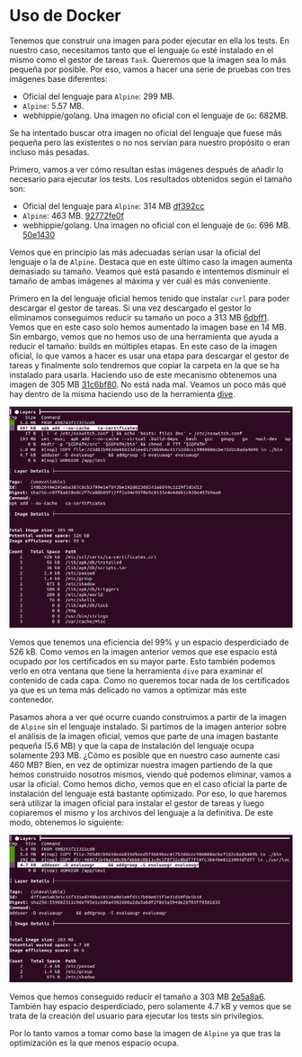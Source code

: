 # Uso de Docker

Tenemos que construir una imagen para poder ejecutar en ella los tests. En nuestro caso, necesitamos tanto que el lenguaje `Go` esté instalado en el mismo como el gestor de tareas `Task`. Queremos que la imagen sea lo más pequeña por posible. Por eso, vamos a hacer una serie de pruebas con tres imágenes base diferentes:

* Oficial del lenguaje para `Alpine`: 299 MB. 
* `Alpine`: 5.57 MB. 
* webhippie/golang. Una imagen no oficial con el lenguaje de `Go`: 682MB. 

Se ha intentado buscar otra imagen no oficial del lenguaje que fuese más pequeña pero las existentes o no nos servían para nuestro propósito o eran incluso más pesadas. 

Primero, vamos a ver cómo resultan estas imágenes después de añadir lo necesario para ejecutar los tests. Los resultados obtenidos según el tamaño son:

* Oficial del lenguaje para `Alpine`: 314 MB [df392cc](https://github.com/PedroMFC/EvaluaUGR/commit/df392ccf644f3575883bbe491ad2c1bae28fcd49)
* `Alpine`: 463 MB. [92772fe0f](https://github.com/PedroMFC/EvaluaUGR/commit/92772fe0f9852ad8b967d22f455154019b4175a7)
* webhippie/golang. Una imagen no oficial con el lenguaje de `Go`: 696 MB. [50e1430](https://github.com/PedroMFC/EvaluaUGR/commit/50e1430660d5eaaf7358ffd14158bc58510f8593)

Vemos que en principio las más adecuadas serían usar la oficial del lenguaje o la de `Alpine`. Destaca que en este último caso la imagen aumenta demasiado su tamaño. Veamos qué está pasando e intentemos disminuir el tamaño de ambas imágenes al máxima y ver cuál es más conveniente.

Primero en la del lenguaje oficial hemos tenido que instalar `curl` para poder descargar el gestor de tareas. Si una vez descargado el gestor lo eliminamos conseguimos reducir su tamaño un poco a 313 MB [6dbff1](https://github.com/PedroMFC/EvaluaUGR/commit/6dbff1c95bf5b2bf7d96e45e23c10df5be9b7f87). Vemos que en este caso solo hemos aumentado la imagen base en 14 MB. Sin embargo, vemos que no hemos uso de una herramienta que ayuda a reducir el tamaño: builds en múltiples etapas. En este caso de la imagen oficial, lo que vamos a hacer es usar una etapa para descargar el gestor de tareas y finalmente solo tendremos que copiar la carpeta en la que se ha instalado para usarla. Haciendo uso de este mecanismo obtenemos una imagen de 305 MB [31c6bf80](https://github.com/PedroMFC/EvaluaUGR/commit/31c6bf80a042eac5f5a44cca2746e0e571e243d7). No está nada mal. Veamos un poco más qué hay dentro de la misma haciendo uso de la herramienta [dive](https://github.com/wagoodman/dive).

![](./imgs/docker/1.png)

Vemos que tenemos una eficiencia del 99% y un espacio desperdiciado de 526 kB. Como vemos en la imagen anterior vemos que ese espacio está ocupado por los certificados en su mayor parte. Esto también podemos verlo en otra ventana que tiene la herramienta `dive` para examinar el contenido de cada capa. Como no queremos tocar nada de los certificados ya que es un tema más delicado no vamos a optimizar más este contenedor.

Pasamos ahora a ver qué ocurre cuando construimos a partir de la imagen de `Alpine` sin el lenguaje instalado. Si partimos de la imagen anterior sobre el análisis de la imagen oficial, vemos que parte de una imagen bastante pequeña (5.6 MB) y que la capa de instalación del lenguaje ocupa solamente 293 MB. ¿Cómo es posible que en nuestro caso aumente casi 460 MB? Bien, en vez de optimizar nuestra imagen partiendo de la que hemos construido nosotros mismos, viendo qué podemos eliminar, vamos a usar la oficial. Como hemos dicho, vemos que en el caso oficial la parte de instalación del lenguaje está bastante optimizado. Por eso, lo que haremos será utilizar la imagen oficial para instalar el gestor de tareas y luego copiaremos el mismo y los archivos del lenguaje a la definitiva. De este modo, obtenemos lo siguiente: 

![](./imgs/docker/2.png)

Vemos que hemos conseguido reducir el tamaño a 303 MB [2e5a8a6](https://github.com/PedroMFC/EvaluaUGR/commit/2e5a8a6ed3b511cc20134c0211e4f6232adafcb0). También hay espacio desperdiciado, pero solamente 4.7 kB y vemos que se trata de la creación del usuario para ejecutar los tests sin privilegios. 

Por lo tanto vamos a tomar como base la imagen de `Alpine` ya que tras la optimización es la que menos espacio ocupa.

